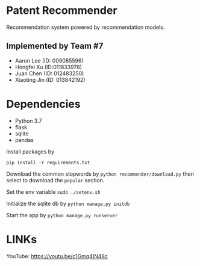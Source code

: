 # Patent Recommender 

Recommendation system powered by recommendation models.
## Implemented by Team #7
* Aaron Lee (ID: 009085596)
* Hongfei Xu (ID:011833978)
* Juan Chen (ID: 012483250)
* Xiaoting Jin (ID: 013842192)

# Dependencies
* Python 3.7
* flask
* sqlite
* pandas


Install packages by

`pip install -r requirements.txt`

Download the common stopwords by
`python recommender/download.py`
then select to download the `popular` section.

Set the env variable
`sudo ./setenv.sh`

Initialize the sqlite db by
`python manage.py initdb`

Start the app by
`python manage.py runserver`

# LINKs
YouTube: https://youtu.be/c1Gmq4IN48c
